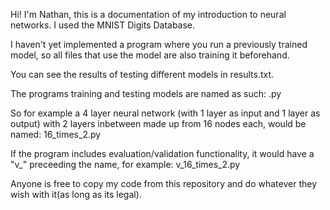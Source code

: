 Hi! I'm Nathan, this is a documentation of my introduction to neural networks. I used the MNIST Digits Database.

I haven't yet implemented a program where you run a previously trained model, so all files that use the model are also training it beforehand.

You can see the results of testing different models in results.txt.

The programs training and testing models are named as such:
<model structure>.py

So for example a 4 layer neural network (with 1 layer as input and 1 layer as output) with 2 layers inbetween made up from 16 nodes each, would be named:
16_times_2.py

If the program includes evaluation/validation functionality, it would have a "v_" preceeding the name, for example:
v_16_times_2.py

Anyone is free to copy my code from this repository and do whatever they wish with it(as long as its legal).
